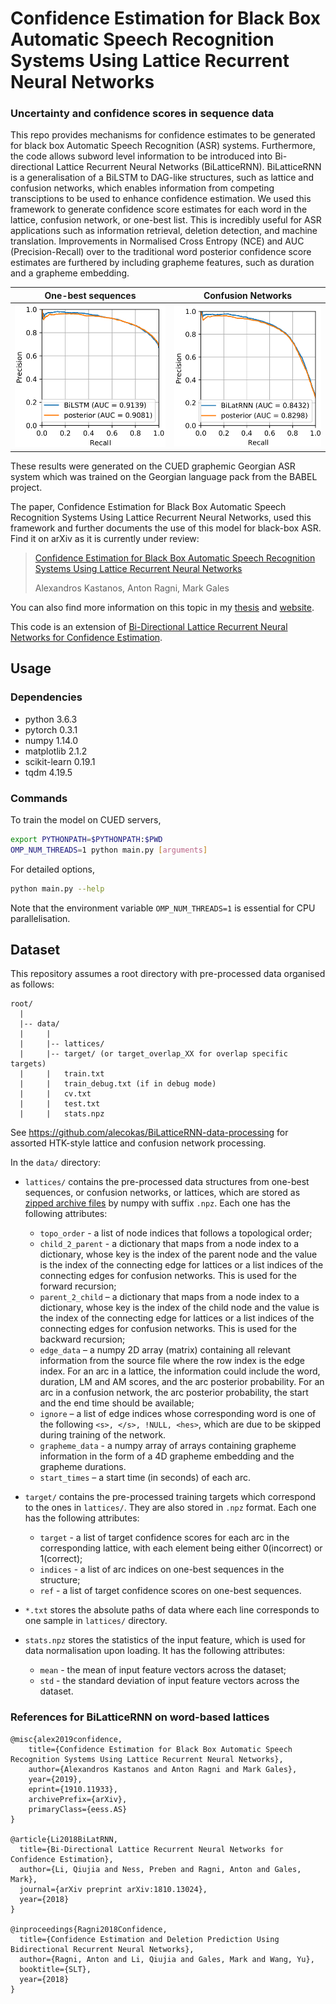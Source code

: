 # Confidence Estimation for Black Box Automatic Speech Recognition Systems Using Lattice Recurrent Neural Networks
### Uncertainty and confidence scores in sequence data

This repo provides mechanisms for confidence estimates to be generated for black box Automatic Speech Recognition (ASR) systems. Furthermore, the code allows subword level information to be introduced into Bi-directional Lattice Recurrent Neural Networks (BiLatticeRNN). BiLatticeRNN is a generalisation of a BiLSTM to DAG-like structures, such as lattice and confusion networks, which enables information from competing transciptions to be used to enhance confidence estimation. We used this framework to generate confidence score estimates for each word in the  lattice, confusion network, or one-best list. This is incredibly useful for ASR applications such as information retrieval, deletion detection, and machine translation. Improvements in Normalised Cross Entropy (NCE) and AUC (Precision-Recall) over to the traditional word posterior confidence score estimates are furthered by including grapheme features, such as duration and a grapheme embedding.

One-best sequences                  |  Confusion Networks
:------------------------------:|:------------------------------:
![onebest](fig/BiLSTM-PR.png)  |  ![lattice](fig/BiConfRNN-PR-allarcs.png)

These results were generated on the CUED graphemic Georgian ASR system which was trained on the Georgian language pack from the BABEL project.

The paper, Confidence Estimation for Black Box Automatic Speech Recognition Systems Using Lattice Recurrent Neural Networks, used this framework and further documents the use of this model for black-box ASR. Find it on arXiv as it is currently under review:

>[Confidence Estimation for Black Box Automatic Speech Recognition Systems Using Lattice Recurrent Neural Networks](https://arxiv.org/abs/1910.11933)
>
> Alexandros Kastanos, Anton Ragni, Mark Gales

You can also find more information on this topic in my [thesis](https://alecokas.github.io/PDFs/thesis/Uncertainty_and_Confidence_Scores_in_Sequence_Data.pdf) and [website](https://alecokas.github.io/).

This code is an extension of [Bi-Directional Lattice Recurrent Neural Networks for Confidence Estimation](https://arxiv.org/abs/1810.13024).

## Usage

### Dependencies

* python 3.6.3
* pytorch 0.3.1
* numpy 1.14.0
* matplotlib 2.1.2
* scikit-learn 0.19.1
* tqdm 4.19.5

### Commands

To train the model on CUED servers,

```bash
export PYTHONPATH=$PYTHONPATH:$PWD
OMP_NUM_THREADS=1 python main.py [arguments]
```

For detailed options,

```bash
python main.py --help
```

Note that the environment variable `OMP_NUM_THREADS=1` is essential for CPU parallelisation.

## Dataset

This repository assumes a root directory with pre-processed data organised as follows:

```plaintext
root/
  |
  |-- data/
  |     |
  |     |-- lattices/
  |     |-- target/ (or target_overlap_XX for overlap specific targets)
  |     |   train.txt
  |     |   train_debug.txt (if in debug mode)
  |     |   cv.txt
  |     |   test.txt
  |     |   stats.npz
```

See https://github.com/alecokas/BiLatticeRNN-data-processing for assorted HTK-style lattice and confusion network processing.

In the `data/` directory:

* `lattices/` contains the pre-processed data structures from one-best sequences, or confusion networks, or lattices, which are stored as [zipped archive files](https://docs.scipy.org/doc/numpy-1.14.0/reference/generated/numpy.savez.html) by numpy with suffix `.npz`. Each one has the following attributes:
  * `topo_order` - a list of node indices that follows a topological order;
  * `child_2_parent` - a dictionary that maps from a node index to a dictionary, whose key is the index of the parent node and the value is the index of the connecting edge for lattices or a list indices of the connecting edges for confusion networks. This is used for the forward recursion;
  * `parent_2_child` – a dictionary that maps from a node index to a dictionary, whose key is the index of the child node and the value is the index of the connecting edge for lattices or a list indices of the connecting edges for confusion networks. This is used for the backward recursion;
  * `edge_data` – a numpy 2D array (matrix) containing all relevant information from the source file where the row index is the edge index. For an arc in a lattice, the information could include the word, duration, LM and AM scores, and the arc posterior probability. For an arc in a confusion network, the arc posterior probability, the start and the end time should be available;
  * `ignore` – a list of edge indices whose corresponding word is one of the following `<s>, </s>, !NULL, <hes>`, which are due to be skipped during training of the network.
  * `grapheme_data` - a numpy array of arrays containing grapheme information in the form of a 4D grapheme embedding and the grapheme durations.
  * `start_times` – a start time (in seconds) of each arc.

* `target/` contains the pre-processed training targets which correspond to the ones in `lattices/`. They are also stored in `.npz` format. Each one has the following attributes:
  * `target` - a list of target confidence scores for each arc in the corresponding lattice, with each element being either 0(incorrect) or 1(correct);
  * `indices` - a list of arc indices on one-best sequences in the structure;
  * `ref` - a list of target confidence scores on one-best sequences.

* `*.txt` stores the absolute paths of data where each line corresponds to one sample in `lattices/` directory.

* `stats.npz` stores the statistics of the input feature, which is used for data normalisation upon loading. It has the following attributes:
  * `mean` - the mean of input feature vectors across the dataset;
  * `std` - the standard deviation of input feature vectors across the dataset.

### References for BiLatticeRNN on word-based lattices

```plaintext
@misc{alex2019confidence,
    title={Confidence Estimation for Black Box Automatic Speech Recognition Systems Using Lattice Recurrent Neural Networks},
    author={Alexandros Kastanos and Anton Ragni and Mark Gales},
    year={2019},
    eprint={1910.11933},
    archivePrefix={arXiv},
    primaryClass={eess.AS}
}

@article{Li2018BiLatRNN,
  title={Bi-Directional Lattice Recurrent Neural Networks for Confidence Estimation},
  author={Li, Qiujia and Ness, Preben and Ragni, Anton and Gales, Mark},
  journal={arXiv preprint arXiv:1810.13024},
  year={2018}
}

@inproceedings{Ragni2018Confidence,
  title={Confidence Estimation and Deletion Prediction Using Bidirectional Recurrent Neural Networks},
  author={Ragni, Anton and Li, Qiujia and Gales, Mark and Wang, Yu},
  booktitle={SLT},
  year={2018}
}
```

